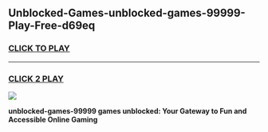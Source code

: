 
## Unblocked-Games-unblocked-games-99999-Play-Free-d69eq
<h3>
<a href="https://premium76.site?title=unblocked-games-99999&ref=09A">CLICK TO PLAY</a></h3>
<hr>

<h3>
<a href="https://premium76.site?title=unblocked-games-99999&ref=09A">CLICK 2 PLAY</a>
  
</h3>

<a href="https://premium76.site?title=unblocked-games-99999&ref=09A"><img src="https://clearcache.store/games.png"></a>


**unblocked-games-99999 games unblocked: Your Gateway to Fun and Accessible Online Gaming**
